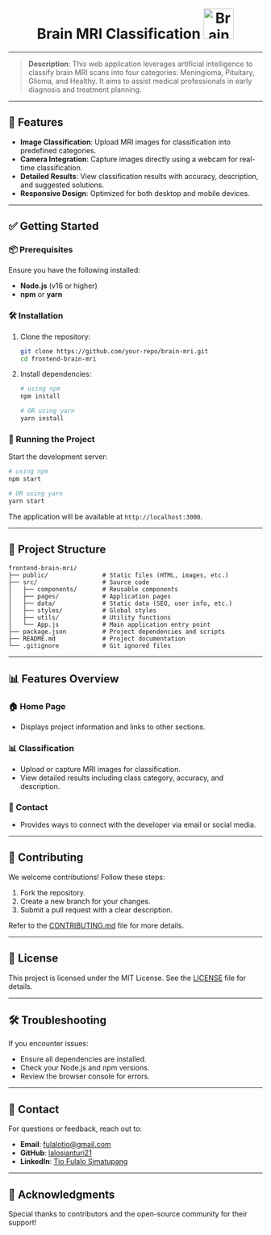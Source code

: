 <h1 align="center">
  Brain MRI Classification
  <img src="https://github.com/user-attachments/assets/7a3acb92-413a-42dd-b9e5-55a59dc6bd60" alt="Brain MRI Logo" width="60" />
</h1>

---

> **Description**: This web application leverages artificial intelligence to classify brain MRI scans into four categories: Meningioma, Pituitary, Glioma, and Healthy. It aims to assist medical professionals in early diagnosis and treatment planning.

---

## 🚀 Features

- **Image Classification**: Upload MRI images for classification into predefined categories.
- **Camera Integration**: Capture images directly using a webcam for real-time classification.
- **Detailed Results**: View classification results with accuracy, description, and suggested solutions.
- **Responsive Design**: Optimized for both desktop and mobile devices.

---

## ✅ Getting Started

### 📦 Prerequisites

Ensure you have the following installed:

- **Node.js** (v16 or higher)
- **npm** or **yarn**

### 🛠️ Installation

1. Clone the repository:

   ```bash
   git clone https://github.com/your-repo/brain-mri.git
   cd frontend-brain-mri
   ```

2. Install dependencies:

   ```bash
   # using npm
   npm install

   # OR using yarn
   yarn install
   ```

### 🚀 Running the Project

Start the development server:

```bash
# using npm
npm start

# OR using yarn
yarn start
```

The application will be available at `http://localhost:3000`.

---

## 🧠 Project Structure

```
frontend-brain-mri/
├── public/               # Static files (HTML, images, etc.)
├── src/                  # Source code
│   ├── components/       # Reusable components
│   ├── pages/            # Application pages
│   ├── data/             # Static data (SEO, user info, etc.)
│   ├── styles/           # Global styles
│   ├── utils/            # Utility functions
│   └── App.js            # Main application entry point
├── package.json          # Project dependencies and scripts
├── README.md             # Project documentation
└── .gitignore            # Git ignored files
```

---

## 📊 Features Overview

### 🏠 Home Page

- Displays project information and links to other sections.

### 📊 Classification

- Upload or capture MRI images for classification.
- View detailed results including class category, accuracy, and description.

### 📧 Contact

- Provides ways to connect with the developer via email or social media.

---

## 🙌 Contributing

We welcome contributions! Follow these steps:

1. Fork the repository.
2. Create a new branch for your changes.
3. Submit a pull request with a clear description.

Refer to the [CONTRIBUTING.md](./CONTRIBUTING.md) file for more details.

---

## 📄 License

This project is licensed under the MIT License. See the [LICENSE](./LICENSE) file for details.

---

## 🛠️ Troubleshooting

If you encounter issues:

- Ensure all dependencies are installed.
- Check your Node.js and npm versions.
- Review the browser console for errors.

---

## 📧 Contact

For questions or feedback, reach out to:

- **Email**: fulalotio@gmail.com
- **GitHub**: [lalosianturi21](https://github.com/lalosianturi21)
- **LinkedIn**: [Tio Fulalo Simatupang](https://www.linkedin.com/in/tio-fulalo-simatupang-5b9547210/)

---

## 🎉 Acknowledgments

Special thanks to contributors and the open-source community for their support!
